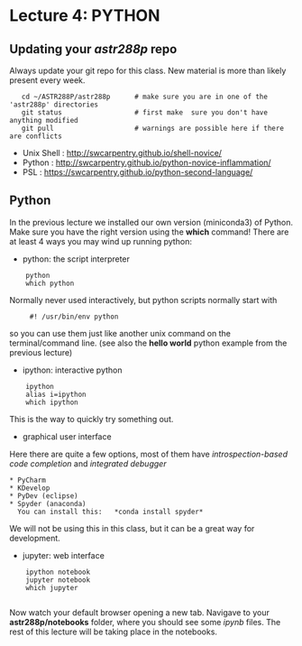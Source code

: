 Lecture 4:  PYTHON
==================


## Updating your *astr288p* repo

Always update your git repo for this class. New material is more than likely present every week.
```
   cd ~/ASTR288P/astr288p      # make sure you are in one of the 'astr288p' directories
   git status                  # first make  sure you don't have anything modified
   git pull                    # warnings are possible here if there are conflicts
```

* Unix Shell : http://swcarpentry.github.io/shell-novice/
* Python : http://swcarpentry.github.io/python-novice-inflammation/
* PSL :   https://swcarpentry.github.io/python-second-language/

## Python 

In the previous lecture we installed our own version (miniconda3) of Python. Make sure
you have the right version using the **which** command!   There are at least 4 ways you
may wind up running python:

* python: the script interpreter

```
	python
	which python
```

Normally never used interactively, but python scripts normally start with
```
	 #! /usr/bin/env python
```
so you can use them just like another unix command on the terminal/command line.
(see also the **hello world** python example from the previous lecture)

* ipython: interactive python
```
	ipython
	alias i=ipython
	which ipython
```	
This is the way to quickly try something out.

* graphical user interface

Here there are quite a few options, most of them have *introspection-based code completion* and *integrated debugger*

    * PyCharm
    * KDevelop
    * PyDev (eclipse)
    * Spyder (anaconda)
      You can install this:   *conda install spyder*

We will not be using this in this class, but it can be a great way for development.

* jupyter: web interface

```
	ipython notebook
	jupyter notebook
	which jupyter 
	
```	

Now watch your default browser opening a new tab. Navigave to your **astr288p/notebooks** folder, where
you should see some *ipynb* files.  The rest of this lecture will be taking place in the notebooks.

